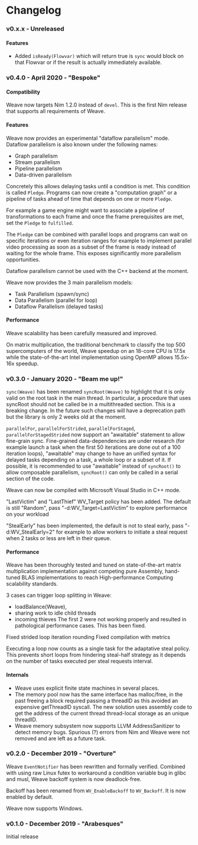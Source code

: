# Changelog

### v0.x.x - Unreleased

#### Features

- Added `isReady(Flowvar)` which will return true is `sync` would block on that Flowvar or if the result is actually immediately available.

### v0.4.0 - April 2020 - "Bespoke"

#### Compatibility

Weave now targets Nim 1.2.0 instead of `devel`. This is the first Nim release
that supports all requirements of Weave.

#### Features

Weave now provides an experimental "dataflow parallelism" mode.
Dataflow parallelism is also known under the following names:
- Graph parallelism
- Stream parallelism
- Pipeline parallelism
- Data-driven parallelism

Concretely this allows delaying tasks until a condition is met.
This condition is called `Pledge`.
Programs can now create a "computation graph"
or a pipeline of tasks ahead of time that depends on one or more `Pledge`.

For example a game engine might want to associate a pipeline of transformations
to each frame and once the frame prerequisites are met, set the `Pledge` to `fulfilled`.

The `Pledge` can be combined with parallel loops and programs can wait on specific
iterations or even iteration ranges for example to implement parallel video processing
as soon as a subset of the frame is ready instead of waiting for the whole frame.
This exposes significantly more parallelism opportunities.

Dataflow parallelism cannot be used with the C++ backend at the moment.

Weave now provides the 3 main parallelism models:
- Task Parallelism (spawn/sync)
- Data Parallelism (parallel for loop)
- Dataflow Parallelism (delayed tasks)

#### Performance

Weave scalability has been carefully measured and improved.

On matrix multiplication, the traditional benchmark to classify the top 500 supercomputers of the world, Weave speedup on an 18-core CPU is 17.5x while the state-of-the-art Intel implementation using OpenMP allows 15.5x-16x speedup.

### v0.3.0 - January 2020 - "Beam me up!"

`sync(Weave)` has been renamed `syncRoot(Weave)` to highlight that it is only valid on the root task in the main thread. In particular, a procedure that uses syncRoot should not be called be in a multithreaded section. This is a breaking change. In the future such changes will have a deprecation path but the library is only 2 weeks old at the moment.

`parallelFor`, `parallelForStrided`, `parallelForStaged`, `parallelForStagedStrided`
now support an "awaitable" statement to allow fine-grain sync.
Fine-grained data-dependencies are under research (for example launch a task when the first 50 iterations are done out of a 100 iteration loops), "awaitable" may change
to have an unified syntax for delayed tasks depending on a task, a whole loop or a subset of it.
If possible, it is recommended to use "awaitable" instead of `syncRoot()` to allow composable parallelism, `syncRoot()` can only be called in a serial section of the code.

Weave can now be compiled with Microsoft Visual Studio in C++ mode.

"LastVictim" and "LastThief" WV_Target policy has been added.
The default is still "Random", pass "-d:WV_Target=LastVictim" to explore performance on your workload

"StealEarly" has been implemented, the default is not to steal early,
pass "-d:WV_StealEarly=2" for example to allow workers to initiate a steal request
when 2 tasks or less are left in their queue.

#### Performance

Weave has been thoroughly tested and tuned on state-of-the-art matrix multiplication implementation
against competing pure Assembly, hand-tuned BLAS implementations to reach High-performance Computing scalability standards.

3 cases can trigger loop splitting in Weave:
- loadBalance(Weave),
- sharing work to idle child threads
- incoming thieves
The first 2 were not working properly and resulted in pathological performance cases.
This has been fixed.

Fixed strided loop iteration rounding
Fixed compilation with metrics

Executing a loop now counts as a single task for the adaptative steal policy.
This prevents short loops from hindering steal-half strategy as it depends
on the number of tasks executed per steal requests interval.

#### Internals
- Weave uses explicit finite state machines in several places.
- The memory pool now has the same interface has malloc/free, in the past
  freeing a block required passing a threadID as this avoided an expensive getThreadID syscall.
  The new solution uses assembly code to get the address of the current thread thread-local storage
  as an unique threadID.
- Weave memory subsystem now supports LLVM AddressSanitizer to detect memory bugs.
  Spurious (?) errors from Nim and Weave were not removed and are left as a future task.

### v0.2.0 - December 2019 - "Overture"

Weave `EventNotifier` has been rewritten and formally verified.
Combined with using raw Linux futex to workaround a condition variable bug
in glibc and musl, Weave backoff system is now deadlock-free.

Backoff has been renamed from `WV_EnableBackoff` to `WV_Backoff`.
It is now enabled by default.

Weave now supports Windows.

### v0.1.0 - December 2019 - "Arabesques"

Initial release
